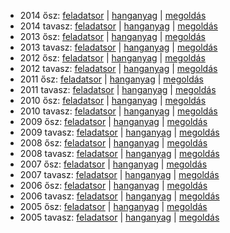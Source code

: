  - 2014 ősz: [feladatsor](https://dari.oktatas.hu/kir/erettsegi/okev_doc/erettsegi_2014/oktober/k_olasz_14okt_fl.pdf)
           | [hanganyag](https://dari.oktatas.hu/kir/erettsegi/okev_doc/erettsegi_2014/oktober/k_olasz_14okt_fl.mp3)
           | [megoldás](https://dari.oktatas.hu/kir/erettsegi/okev_doc/erettsegi_2014/oktober/k_olasz_14okt_ut.pdf)
 - 2014 tavasz: [feladatsor](https://dari.oktatas.hu/kir/erettsegi/okev_doc/erettsegi_2014/k_olasz_14maj_fl.pdf)
              | [hanganyag](https://dari.oktatas.hu/kir/erettsegi/okev_doc/erettsegi_2014/k_olasz_14maj_fl.mp3)
              | [megoldás](https://dari.oktatas.hu/kir/erettsegi/okev_doc/erettsegi_2014/k_olasz_14maj_ut.pdf)
 - 2013 ősz: [feladatsor](https://dari.oktatas.hu/kir/erettsegi/okev_doc/erettsegi_2013/oktober/k_olasz_13okt_fl.pdf)
           | [hanganyag](https://dari.oktatas.hu/kir/erettsegi/okev_doc/erettsegi_2013/oktober/k_olasz_13okt_fl.mp3)
           | [megoldás](https://dari.oktatas.hu/kir/erettsegi/okev_doc/erettsegi_2013/oktober/k_olasz_13okt_ut.pdf)
 - 2013 tavasz: [feladatsor](https://dari.oktatas.hu/kir/erettsegi/okev_doc/erettsegi_2013/k_olasz_13maj_fl.pdf)
              | [hanganyag](https://dari.oktatas.hu/kir/erettsegi/okev_doc/erettsegi_2013/k_olasz_13maj_fl.mp3)
              | [megoldás](https://dari.oktatas.hu/kir/erettsegi/okev_doc/erettsegi_2013/k_olasz_13maj_ut.pdf)
 - 2012 ősz: [feladatsor](https://dari.oktatas.hu/kir/erettsegi/okev_doc/erettsegi_2012/oktober/k_olasz_12okt_fl.pdf)
           | [hanganyag](https://dari.oktatas.hu/kir/erettsegi/okev_doc/erettsegi_2012/oktober/k_olasz_12okt_fl.mp3)
           | [megoldás](https://dari.oktatas.hu/kir/erettsegi/okev_doc/erettsegi_2012/oktober/k_olasz_12okt_ut.pdf)
 - 2012 tavasz: [feladatsor](https://dari.oktatas.hu/kir/erettsegi/okev_doc/erettsegi_2012/k_olasz_12maj_fl.pdf)
              | [hanganyag](https://dari.oktatas.hu/kir/erettsegi/okev_doc/erettsegi_2012/k_olasz_12maj_fl.mp3)
              | [megoldás](https://dari.oktatas.hu/kir/erettsegi/okev_doc/erettsegi_2012/k_olasz_12maj_ut.pdf)
 - 2011 ősz: [feladatsor](https://dari.oktatas.hu/kir/erettsegi/okev_doc/erettsegi_2011/oktober/k_olasz_11okt_fl.pdf)
           | [hanganyag](https://dari.oktatas.hu/kir/erettsegi/okev_doc/erettsegi_2011/oktober/k_olasz_11okt_fl.mp3)
           | [megoldás](https://dari.oktatas.hu/kir/erettsegi/okev_doc/erettsegi_2011/oktober/k_olasz_11okt_ut.pdf)
 - 2011 tavasz: [feladatsor](https://dari.oktatas.hu/kir/erettsegi/okev_doc/erettsegi_2011/k_olasz_11maj_fl.pdf)
              | [hanganyag](https://dari.oktatas.hu/kir/erettsegi/okev_doc/erettsegi_2011/k_olasz_11maj_fl.mp3)
              | [megoldás](https://dari.oktatas.hu/kir/erettsegi/okev_doc/erettsegi_2011/k_olasz_11maj_ut.pdf)
 - 2010 ősz: [feladatsor](https://dari.oktatas.hu/kir/erettsegi/okev_doc/erettsegi_2010/oktober/k_olasz_10okt_fl.pdf)
           | [hanganyag](https://dari.oktatas.hu/kir/erettsegi/okev_doc/erettsegi_2010/oktober/k_olasz_10okt_fl.mp3)
           | [megoldás](https://dari.oktatas.hu/kir/erettsegi/okev_doc/erettsegi_2010/oktober/k_olasz_10okt_ut.pdf)
 - 2010 tavasz: [feladatsor](https://dari.oktatas.hu/kir/erettsegi/okev_doc/erettsegi_2010/k_olasz_10maj_fl.pdf)
              | [hanganyag](https://dari.oktatas.hu/kir/erettsegi/okev_doc/erettsegi_2010/k_olasz_10maj_fl.mp3)
              | [megoldás](https://dari.oktatas.hu/kir/erettsegi/okev_doc/erettsegi_2010/k_olasz_10maj_ut.pdf)
 - 2009 ősz: [feladatsor](https://dari.oktatas.hu/kir/erettsegi/okev_doc/erettsegi_2009/oktober/k_olasz_09okt_fl.pdf)
           | [hanganyag](https://dari.oktatas.hu/kir/erettsegi/okev_doc/erettsegi_2009/oktober/k_olasz_09okt_fl.mp3)
           | [megoldás](https://dari.oktatas.hu/kir/erettsegi/okev_doc/erettsegi_2009/oktober/k_olasz_09okt_ut.pdf)
 - 2009 tavasz: [feladatsor](https://dari.oktatas.hu/kir/erettsegi/okev_doc/erettsegi_2009/k_olasz_09maj_fl.pdf)
              | [hanganyag](https://dari.oktatas.hu/kir/erettsegi/okev_doc/erettsegi_2009/k_olasz_09maj_fl.mp3)
              | [megoldás](https://dari.oktatas.hu/kir/erettsegi/okev_doc/erettsegi_2009/k_olasz_09maj_ut.pdf)
 - 2008 ősz: [feladatsor](https://dari.oktatas.hu/kir/erettsegi/okev_doc/erettsegi_2008/oktober/k_olasz_08okt_fl.pdf)
           | [hanganyag](https://dari.oktatas.hu/kir/erettsegi/okev_doc/erettsegi_2008/oktober/k_olasz_08okt_fl.mp3)
           | [megoldás](https://dari.oktatas.hu/kir/erettsegi/okev_doc/erettsegi_2008/oktober/k_olasz_08okt_ut.pdf)
 - 2008 tavasz: [feladatsor](https://dari.oktatas.hu/kir/erettsegi/okev_doc/erettsegi_2008/k_olasz_08maj_fl.pdf)
              | [hanganyag](https://dari.oktatas.hu/kir/erettsegi/okev_doc/erettsegi_2008/k_olasz_08maj_fl.mp3)
              | [megoldás](https://dari.oktatas.hu/kir/erettsegi/okev_doc/erettsegi_2008/k_olasz_08maj_ut.pdf)
 - 2007 ősz: [feladatsor](https://dari.oktatas.hu/kir/erettsegi/okev_doc/erettsegi_2007/oktober/k_olasz_07okt_fl.pdf)
           | [hanganyag](https://dari.oktatas.hu/kir/erettsegi/okev_doc/erettsegi_2007/oktober/k_olasz_07okt_fl.mp3)
           | [megoldás](https://dari.oktatas.hu/kir/erettsegi/okev_doc/erettsegi_2007/oktober/k_olasz_07okt_ut.pdf)
 - 2007 tavasz: [feladatsor](https://dari.oktatas.hu/kir/erettsegi/okev_doc/erettsegi_2007/k_olasz_07maj_fl.pdf)
              | [hanganyag](https://dari.oktatas.hu/kir/erettsegi/okev_doc/erettsegi_2007/k_olasz_07maj_fl.mp3)
              | [megoldás](https://dari.oktatas.hu/kir/erettsegi/okev_doc/erettsegi_2007/k_olasz_07maj_ut.pdf)
 - 2006 ősz: [feladatsor](https://dari.oktatas.hu/kir/erettsegi/okev_doc/erettsegi_2006/k_olasz_06okt_fl.pdf)
           | [hanganyag](https://dari.oktatas.hu/kir/erettsegi/okev_doc/erettsegi_2006/k_olasz_06okt_fl.mp3)
           | [megoldás](https://dari.oktatas.hu/kir/erettsegi/okev_doc/erettsegi_2006/k_olasz_06okt_ut.pdf)
 - 2006 tavasz: [feladatsor](https://dari.oktatas.hu/kir/erettsegi/okev_doc/erettsegi_2006/k_olasz_06maj_fl.pdf)
              | [hanganyag](https://dari.oktatas.hu/kir/erettsegi/okev_doc/erettsegi_2006/k_olasz_06maj_fl.mp3)
              | [megoldás](https://dari.oktatas.hu/kir/erettsegi/okev_doc/erettsegi_2006/k_olasz_06maj_ut.pdf)
 - 2005 ősz: [feladatsor](https://dari.oktatas.hu/kir/erettsegi/okev_doc/2005_osz/k_olasz_05nov_fl.pdf)
           | [hanganyag](https://dari.oktatas.hu/kir/erettsegi/okev_doc/2005_osz/k_olasz_05nov_fl.mp3)
           | [megoldás](https://dari.oktatas.hu/kir/erettsegi/okev_doc/2005_osz/k_olasz_05nov_ut.pdf)
 - 2005 tavasz: [feladatsor](https://dari.oktatas.hu/kir/erettsegi/okev_doc/erettsegi_2005/k_olasz_fl.pdf)
              | [hanganyag](https://dari.oktatas.hu/kir/erettsegi/okev_doc/erettsegi_2005/k_olasz_fl.mp3)
              | [megoldás](https://dari.oktatas.hu/kir/erettsegi/okev_doc/erettsegi_2005/k_olasz_ut.pdf)
